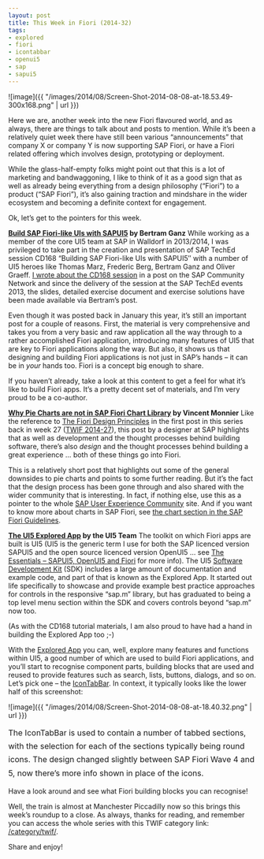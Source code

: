 ```yaml
---
layout: post
title: This Week in Fiori (2014-32)
tags:
- explored
- fiori
- icontabbar
- openui5
- sap
- sapui5
---
```



![image]({{ "/images/2014/08/Screen-Shot-2014-08-08-at-18.53.49-300x168.png" | url }})

Here we are, another week into the new Fiori flavoured world, and as always, there are things to talk about and posts to mention. While it’s been a relatively quiet week there have still been various “announcements” that company X or company Y is now supporting SAP Fiori, or have a Fiori related offering which involves design, prototyping or deployment.

While the glass-half-empty folks might point out that this is a lot of marketing and bandwaggoning, I like to think of it as a good sign that as well as already being everything from a design philosophy (“Fiori”) to a product (“SAP Fiori”), it’s also gaining traction and mindshare in the wider ecosystem and becoming a definite context for engagement.

Ok, let’s get to the pointers for this week.

**[Build SAP Fiori-like UIs with SAPUI5](http://scn.sap.com/docs/DOC-51167) by Bertram Ganz**
 While working as a member of the core UI5 team at SAP in Walldorf in 2013/2014, I was privileged to take part in the creation and presentation of SAP TechEd session CD168 “Building SAP Fiori-like UIs with SAPUI5″ with a number of UI5 heroes like Thomas Marz, Frederic Berg, Bertram Ganz and Oliver Graeff. [I wrote about the CD168 session](http://scn.sap.com/community/developer-center/front-end/blog/2013/10/06/building-sap-fiori-like-uis-with-sapui5) in a post on the SAP Community Network and since the delivery of the session at the SAP TechEd events 2013, the slides, detailed exercise document and exercise solutions have been made available via Bertram’s post.

Even though it was posted back in January this year, it’s still an important post for a couple of reasons. First, the material is very comprehensive and takes you from a very basic and raw application all the way through to a rather accomplished Fiori application, introducing many features of UI5 that are key to Fiori applications along the way. But also, it shows us that designing and building Fiori applications is not just in SAP’s hands – it can be in *your* hands too. Fiori is a concept big enough to share.

If you haven’t already, take a look at this content to get a feel for what it’s like to build Fiori apps. It’s a pretty decent set of materials, and I’m very proud to be a co-author.

**[Why Pie Charts are not in SAP Fiori Chart Library](http://experience.sap.com/topic/why-pie-charts-are-not-in-sap-fiori-charting-library/) by Vincent Monnier**
 Like the reference to [The Fiori Design Principles](http://scn.sap.com/people/kai.richter/blog/2014/06/30/the-fiori-design-principles) in the first post in this series back in week 27 ([TWIF 2014-27](/2014/07/02/this-week-in-fiori-2014-27/)), this post by a designer at SAP highlights that as well as development and the thought processes behind building software, there’s also *design* and the thought processes behind building a great experience … both of these things go into Fiori.

This is a relatively short post that highlights out some of the general downsides to pie charts and points to some further reading. But it’s the fact that the design process has been gone through and also shared with the wider community that is interesting. In fact, if nothing else, use this as a pointer to the whole [SAP User Experience Community](https://experience.sap.com/) site. And if you want to know more about charts in SAP Fiori, see [the chart section in the SAP Fiori Guidelines](http://experience.sap.com/fiori-guidelines/FioriPatterns/21_Fiori_Patterns-Charts.html).

**[The UI5 Explored App](https://sapui5.hana.ondemand.com/sdk/explored.html) by the UI5 Team**
 The toolkit on which Fiori apps are built is UI5 (UI5 is the generic term I use for both the SAP licenced version SAPUI5 and the open source licenced version OpenUI5 … see [The Essentials – SAPUI5, OpenUI5 and Fiori](http://www.bluefinsolutions.com/Blogs/DJ-Adams/February-2014/The-essentials-SAP-UI5-OpenUI5-and-Fiori/) for more info). The UI5 [Software Development Kit](https://sapui5.hana.ondemand.com/sdk/) (SDK) includes a large amount of documentation and example code, and part of that is known as the Explored App. It started out life specifically to showcase and provide example best practice approaches for controls in the responsive “sap.m” library, but has graduated to being a top level menu section within the SDK and covers controls beyond “sap.m” now too.

(As with the CD168 tutorial materials, I am also proud to have had a hand in building the Explored App too ;-)

With the [Explored App](https://sapui5.hana.ondemand.com/sdk/explored.html) you can, well, explore many features and functions within UI5, a good number of which are used to build Fiori applications, and you’ll start to recognise component parts, building blocks that are used and reused to provide features such as search, lists, buttons, dialogs, and so on. Let’s pick one – the [IconTabBar](http://localhost:8888/sapui5/latest/explored.html#/entity/sap.m.IconTabBar/samples). In context, it typically looks like the lower half of this screenshot:

![image]({{ "/images/2014/08/Screen-Shot-2014-08-08-at-18.40.32.png" | url }})

<span style="line-height: 1.714285714; font-size: 1rem;">The IconTabBar is used to contain a number of tabbed sections, with the selection for each of the sections typically being round icons. The design changed slightly between SAP Fiori Wave 4 and 5, now there’s more info shown in place of the icons.</span>

Have a look around and see what Fiori building blocks you can recognise!

Well, the train is almost at Manchester Piccadilly now so this brings this week’s roundup to a close. As always, thanks for reading, and remember you can access the whole series with this TWIF category link: [/category/twif/](/category/twif/).

Share and enjoy!
